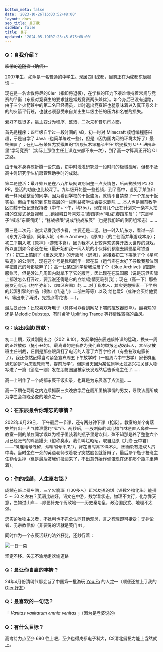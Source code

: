 ```yaml
---
bottom_meta: false
date: '2023-10-26T16:03:52+08:00'
layout: docs
seo_title: 关于我
sidebar: false
title: 关于
updated: '2024-05-19T07:23:45.675+08:00'
---
```

### Q：自我介绍？

~~欢愉的追随者（确信）~~

2007年生，如今是一名普通的中学生。现居四川成都，目前正在为成都东辰服役……

现在是一名命数将尽的OIer（指即将退役），在学校的压力下艰难维持着常规与竞赛的平衡（东辰对竞赛生的要求就是常规竞赛两头兼优）。如今身后已没有退路，由于三个火箭班中的第二名已经满员，此时退出竞赛班也就意味着进入真正意义上的的火箭平行班，也就必须忍受来自某出生年级主任的压力和名誉的损失。

爱好不是很多。最主要分为程序、整活、二次元和音乐四方面。

首先是程序：四年级自学过一段时间的 VB，初一时对 Minecraft 模组编程感兴趣，于是自学了 Java（也简单编过一些），但是（因为国内网络环境太好了）最终搁置了；在初二被某位尤爱摸鱼的“信息技术课程部主任”给提拔到 C++ 进阶班里“学习竞赛”（实际上那位主任上课连来都不来一次），到了高一才算真正开始 OI 之路。

由于我本身喜欢折腾一些东西，初中时浅浅研究过一段时间的极域破解，但都不及高中时研究学生机房管理助手时的成就。

第二是整活：最开始只是在八九年级网课期间整一点表情包，后面接触到 PS 和 PR，整活的功底也比较深了。九年级开始整一些视频，到了高中，遇见了某位和我一样同爱整活的同学，因为看到学校的干饭盛况，就情不自禁整了一个东辰干饭实拍，但由于触犯到东辰高层的一些利益被学生会要求删除……本人也是目前教学区四楼干饭记录保持者（中午+下午，均35s），现在哥几个正在计划来一条本人拍摄的沉浸式抢饭视频……跑操喊口号喜欢把“脚踏实地”吼成“脚踏东辰”；“东辰学子”喊成“东辰倒闭”；“挑战极限”说成“挑战东辰”（也是我们班的倒闭组常态）……

第三是二次元：说实话番我很少看，主要还是二游。初一时入坑东方，看过一部《东方万华镜》、同年入坑 《Blue Archive》、《原神》（的二创而并非游戏本身）；初二下期入坑《原神》（游戏本身），因为我本人比较喜欢这类开放大世界的游戏，所以直到如今都还在玩（最开始和我一同入坑的小伙伴们都跑去隔壁星穹铁道了）；初三上搞到了《重返未来》的开服号（退坑），紧接着初三下期抢了个《星穹铁道》的公测号，现在这个号是我和同学一起在玩（运气实在太好了导致我那位同学把自己的号都放弃了）；高一让某位同学帮我注册了个《Blue Archive》的国际服账号，但是没过几周国内就拿下了它的版号，因此现在在玩国服（说是玩但实际上都没怎么打开过，要我说还得是它的立绘/剧情更吸引我）；现在（高一下）那些朋友还有玩《物华弥新》、《暗区突围》的……对于我本人，其实更想探索一下早期的起源引擎的作品（例如《传送门》二部曲等等）以及 给他爱5（或许会买给他爱6，等出来了再说，先攒点零花钱……）。

最后是音乐：比较喜欢听电子（具体可以看到网站下端的播放器歌单）。最喜欢的还是 Melodic Dubstep、有时会听 Uplifting Trance 等抒情性较强的曲风。

### Q：突出成就/贡献？

初二上期，双减刚刚出台（2021.9.10），发起举报东辰违规补课的运动，换来一周的正常放假（挺小丑的）。最离谱的是我作为我们班的举报运动发起人，甚至没被班主任制裁，反倒是那些跟风打了电话的人写了六百字检讨（有些被致电家长了）。我还依然记得当时紧急宣布周五下午放学时（一般周六中午放学）家长群里通知的是“为庆祝教师节，提前放学”。但是当天因为某位同学太过高兴把关键人物写进了一篇《消息一则》发在朋友圈里被家长发现然后告诉班主任了……

高一上制作了一个成都东辰干饭实录，也算是为东辰涨了点流量……

高一下期在两周之内连续抓获三次晚放学后在厕所里搞事情的男女，导致该厕所成为学生会每晚必查的地点之一。

### Q：在东辰最令你难忘的事情？

2022年6月29日， 下午最后一节课，还有两分钟下课（抢饭）。教室的某个角落突然传出一声气体泄露的“呲”声。两秒后，一股刺鼻的硫化物气味便直入鼻腔——教室一侧的某位同学误以为柜子里装着的瓶子里是饮料，殊不知那是养了整整六个月已经胀气的鸡蛋罐头（俗称臭水，我们叫烂昭昭，取自屈原《九歌·云中君》——“灵连蜷兮既留，烂昭昭兮未央”）。好在当时离下课不久，因而没有造成人员中毒。当时坐在一旁的英语老师改着卷子突然脸色就答辩了，最后那个瓶子被班主任勒令丢掉（但是最后被我们捡回来了，不出意外始作俑蛋现在还在那个瓶子里待着）。

### Q：你的成绩，人生座右铭？

成绩在班上排中间，三个火箭班（130多人）正常发挥的话（语数外物化生）能排 ${5\sim30}$ 名左右？英语比较好，语文在中游，数学看状态，物理不太行，化学靠天意，生物过山车……顺便补充个历政地——历史秦始皇，政治国民党、地理不太强。

忠实的唯物主义者，不批判也不完全认同其他观念，言之有理即可接受；无神论者、无宗教信仰（非要说的话就是芙门✟）。

同时作为一个东辰活跃的法外狂徒，还践行着：

![一日一惡](https://pic.imgdb.cn/item/66494a66d9c307b7e9883d2b.png)

坚定不移、矢志不渝地走欢愉道路

### Q：最让你自豪的事情？

24年4月份清明节那会当了中国第一批游玩 [You.Fo](https://you.fo) 的人之一（顺便还拉上了我的 [OIer 好友](https://www.luogu.com.cn/user/602372)）

### Q：最喜欢的一句话？

「 *Vanitas vanitatum omnia vanitas* 」（因为是老婆说的）

### Q：有什么目标？

高考给力点至少 ${680}$ 往上吧，至少也得成都电子科大，C9清北努把力能上当然就上。
